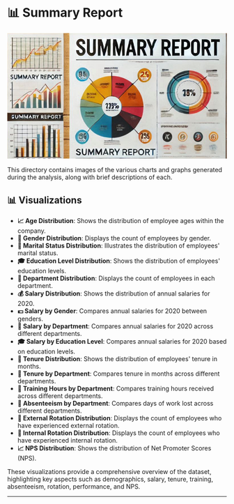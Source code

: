 # 📊 Summary Report

![Summary Report Cover](../assets/summary.png)

This directory contains images of the various charts and graphs generated during the analysis, along with brief descriptions of each.

## 📊 Visualizations

- **📈 Age Distribution**: Shows the distribution of employee ages within the company.
- **👥 Gender Distribution**: Displays the count of employees by gender.
- **💍 Marital Status Distribution**: Illustrates the distribution of employees' marital status.
- **🎓 Education Level Distribution**: Shows the distribution of employees' education levels.
- **🏢 Department Distribution**: Displays the count of employees in each department.
- **💰 Salary Distribution**: Shows the distribution of annual salaries for 2020.
- **💵 Salary by Gender**: Compares annual salaries for 2020 between genders.
- **🏢 Salary by Department**: Compares annual salaries for 2020 across different departments.
- **🎓 Salary by Education Level**: Compares annual salaries for 2020 based on education levels.
- **📅 Tenure Distribution**: Shows the distribution of employees' tenure in months.
- **🏢 Tenure by Department**: Compares tenure in months across different departments.
- **🏢 Training Hours by Department**: Compares training hours received across different departments.
- **🏢 Absenteeism by Department**: Compares days of work lost across different departments.
- **🔄 External Rotation Distribution**: Displays the count of employees who have experienced external rotation.
- **🔄 Internal Rotation Distribution**: Displays the count of employees who have experienced internal rotation.
- **📈 NPS Distribution**: Shows the distribution of Net Promoter Scores (NPS).

These visualizations provide a comprehensive overview of the dataset, highlighting key aspects such as demographics, salary, tenure, training, absenteeism, rotation, performance, and NPS.

---